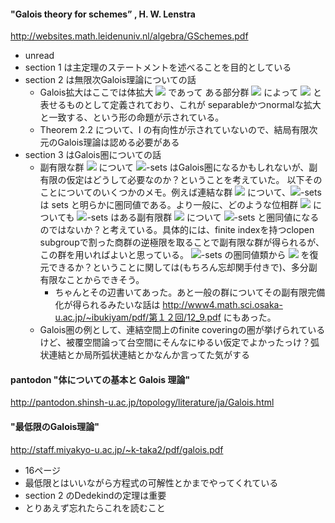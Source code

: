 #### "Galois theory for schemes” , H. W. Lenstra
http://websites.math.leidenuniv.nl/algebra/GSchemes.pdf

- unread 
- section 1 は主定理のステートメントを述べることを目的としている
- section 2 は無限次Galois理論についての話
    - Galois拡大はここでは体拡大 <img src="https://latex.codecogs.com/gif.latex?\inline&space;K\subset&space;L" /> であって
ある部分群 <img src="https://latex.codecogs.com/gif.latex?\inline&space;G\subset&space;\mathrm{Aut}(L)" /> によって
 <img src="https://latex.codecogs.com/gif.latex?\inline&space;K=L^G" /> と表せるものとして定義されており、これが
separableかつnormalな拡大と一致する、という形の命題が示されている。
    - Theorem 2.2 について、I の有向性が示されていないので、結局有限次元のGalois理論は認める必要がある
- section 3 はGalois圏についての話
    - 副有限な群 <img src="https://latex.codecogs.com/gif.latex?\inline&space;\pi" /> について 
<img src="https://latex.codecogs.com/gif.latex?\inline&space;\pi" />-sets はGalois圏になるかもしれないが、副有限の仮定はどうして必要なのか？ということを考えていた。
以下そのことについてのいくつかのメモ。例えば連結な群 <img src="https://latex.codecogs.com/gif.latex?\inline&space;G" /> について、<img src="https://latex.codecogs.com/gif.latex?\inline&space;G" />-sets は sets と明らかに圏同値である。より一般に、どのような位相群
 <img src="https://latex.codecogs.com/gif.latex?\inline&space;G" /> についても <img src="https://latex.codecogs.com/gif.latex?\inline&space;G" />-sets はある副有限群 <img src="https://latex.codecogs.com/gif.latex?\inline&space;\pi" /> について
 <img src="https://latex.codecogs.com/gif.latex?\inline&space;\pi" />-sets と圏同値になるのではないか？と考えている。具体的には、finite indexを持つclopen subgroupで割った商群の逆極限を取ることで副有限な群が得られるが、この群を用いればよいと思っている。
 <img src="https://latex.codecogs.com/gif.latex?\inline&space;\pi" />-sets の圏同値類から <img src="https://latex.codecogs.com/gif.latex?\inline&space;\pi" /> を復元できるか？ということに関しては(もちろん忘却関手付きで)、多分副有限なことからできそう。
        - ちゃんとその辺書いてあった。あと一般の群についてその副有限完備化が得られるみたいな話は http://www4.math.sci.osaka-u.ac.jp/~ibukiyam/pdf/第１２回/12_9.pdf にもあった。
    - Galois圏の例として、連結空間上のfinite coveringの圏が挙げられているけど、被覆空間論って台空間にそんなにゆるい仮定でよかったっけ？弧状連結とか局所弧状連結とかなんか言ってた気がする

#### pantodon "体についての基本と Galois 理論"
http://pantodon.shinsh-u.ac.jp/topology/literature/ja/Galois.html

#### "最低限のGalois理論"
http://staff.miyakyo-u.ac.jp/~k-taka2/pdf/galois.pdf

- 16ページ
- 最低限とはいいながら方程式の可解性とかまでやってくれている
- section 2 のDedekindの定理は重要
- とりあえず忘れたらこれを読むこと
